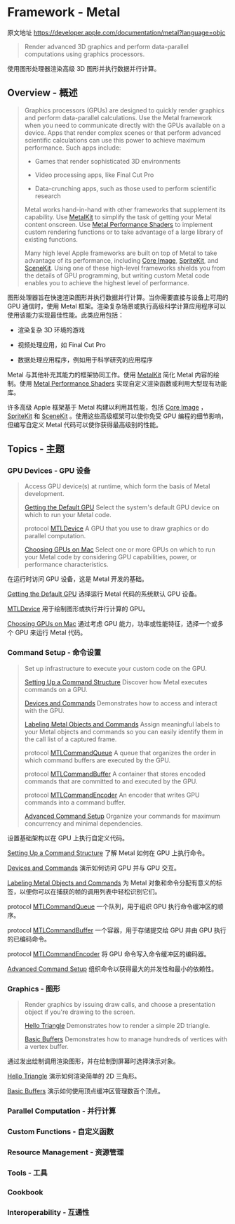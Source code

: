 #  Framework - Metal

原文地址 https://developer.apple.com/documentation/metal?language=objc

> Render advanced 3D graphics and perform data-parallel computations using graphics processors.

使用图形处理器渲染高级 3D 图形并执行数据并行计算。

## Overview - 概述

> Graphics processors (GPUs) are designed to quickly render graphics and perform data-parallel calculations. Use the Metal framework when you need to communicate directly with the GPUs available on a device. Apps that render complex scenes or that perform advanced scientific calculations can use this power to achieve maximum performance. Such apps include:
>
> - Games that render sophisticated 3D environments
>
> - Video processing apps, like Final Cut Pro
>
> - Data-crunching apps, such as those used to perform scientific research
>
> Metal works hand-in-hand with other frameworks that supplement its capability. Use [MetalKit](https://developer.apple.com/documentation/metalkit?language=objc) to simplify the task of getting your Metal content onscreen. Use [Metal Performance Shaders](https://developer.apple.com/documentation/metalperformanceshaders?language=objc) to implement custom rendering functions or to take advantage of a large library of existing functions.
>
> Many high level Apple frameworks are built on top of Metal to take advantage of its performance, including [Core Image](https://developer.apple.com/documentation/coreimage?language=objc), [SpriteKit](https://developer.apple.com/documentation/spritekit?language=objc), and [SceneKit](https://developer.apple.com/documentation/scenekit?language=objc). Using one of these high-level frameworks shields you from the details of GPU programming, but writing custom Metal code enables you to achieve the highest level of performance.

图形处理器旨在快速渲染图形并执行数据并行计算。当你需要直接与设备上可用的 GPU 通信时，使用 Metal 框架。渲染复杂场景或执行高级科学计算应用程序可以使用该能力实现最佳性能。此类应用包括：

- 渲染复杂 3D 环境的游戏

- 视频处理应用，如 Final Cut Pro

- 数据处理应用程序，例如用于科学研究的应用程序

Metal 与其他补充其能力的框架协同工作。使用 [MetalKit](https://developer.apple.com/documentation/metalkit?language=objc) 简化 Metal 内容的绘制。使用 [Metal Performance Shaders](https://developer.apple.com/documentation/metalperformanceshaders?language=objc) 实现自定义渲染函数或利用大型现有功能库。

许多高级 Apple 框架基于 Metal 构建以利用其性能，包括 [Core Image](https://developer.apple.com/documentation/coreimage?language=objc) ，[SpriteKit](https://developer.apple.com/documentation/spritekit?language=objc) 和 [SceneKit](https://developer.apple.com/documentation/scenekit?language=objc) 。使用这些高级框架可以使你免受 GPU 编程的细节影响，但编写自定义 Metal 代码可以使你获得最高级别的性能。

## Topics - 主题

### GPU Devices - GPU 设备

> Access GPU device(s) at runtime, which form the basis of Metal development.
>
> [Getting the Default GPU](https://developer.apple.com/documentation/metal/getting_the_default_gpu)
> Select the system's default GPU device on which to run your Metal code.
>
> protocol [MTLDevice](https://developer.apple.com/documentation/metal/mtldevice)
> A GPU that you use to draw graphics or do parallel computation.
>
> [Choosing GPUs on Mac](https://developer.apple.com/documentation/metal/choosing_gpus_on_mac?language=objc)
> Select one or more GPUs on which to run your Metal code by considering GPU capabilities, power, or performance characteristics.

在运行时访问 GPU 设备，这是 Metal 开发的基础。

[Getting the Default GPU](https://github.com/looperrwang/iOSSystemLibStudy/blob/master/iOSSystemLibStudy/Metal/Documentation/Getting%20the%20Default%20GPU.md)
    选择运行 Metal 代码的系统默认 GPU 设备。

[MTLDevice](https://github.com/looperrwang/iOSSystemLibStudy/blob/master/iOSSystemLibStudy/Metal/Documentation/MTLDevice.md)
    用于绘制图形或执行并行计算的 GPU。

[Choosing GPUs on Mac](https://developer.apple.com/documentation/metal/choosing_gpus_on_mac?language=objc)
    通过考虑 GPU 能力，功率或性能特征，选择一个或多个 GPU 来运行 Metal 代码。

### Command Setup - 命令设置

> Set up infrastructure to execute your custom code on the GPU.
>
> [Setting Up a Command Structure](https://developer.apple.com/documentation/metal/setting_up_a_command_structure)
> Discover how Metal executes commands on a GPU.
>
> [Devices and Commands](https://developer.apple.com/documentation/metal/devices_and_commands)
> Demonstrates how to access and interact with the GPU.
>
> [Labeling Metal Objects and Commands](https://developer.apple.com/documentation/metal/labeling_metal_objects_and_commands)
> Assign meaningful labels to your Metal objects and commands so you can easily identify them in the call list of a captured frame.
>
> protocol [MTLCommandQueue](https://developer.apple.com/documentation/metal/mtlcommandqueue)
> A queue that organizes the order in which command buffers are executed by the GPU.
>
> protocol [MTLCommandBuffer](https://developer.apple.com/documentation/metal/mtlcommandbuffer)
> A container that stores encoded commands that are committed to and executed by the GPU.
>
> protocol [MTLCommandEncoder](https://developer.apple.com/documentation/metal/mtlcommandencoder)
> An encoder that writes GPU commands into a command buffer.
>
> [Advanced Command Setup](https://developer.apple.com/documentation/metal/advanced_command_setup)
> Organize your commands for maximum concurrency and minimal dependencies.

设置基础架构以在 GPU 上执行自定义代码。

[Setting Up a Command Structure](https://github.com/looperrwang/iOSSystemLibStudy/blob/master/iOSSystemLibStudy/Metal/Setting%20Up%20a%20Command%20Structure.md)
了解 Metal 如何在 GPU 上执行命令。

[Devices and Commands](https://github.com/looperrwang/iOSSystemLibStudy/blob/master/iOSSystemLibStudy/Metal/Devices%20and%20Commands.md)
演示如何访问 GPU 并与 GPU 交互。

[Labeling Metal Objects and Commands](https://github.com/looperrwang/iOSSystemLibStudy/blob/master/iOSSystemLibStudy/Labeling%20Metal%20Objects%20and%20Commands.md)
为 Metal 对象和命令分配有意义的标签，以便你可以在捕获的帧的调用列表中轻松识别它们。

protocol [MTLCommandQueue](https://developer.apple.com/documentation/metal/mtlcommandqueue)
一个队列，用于组织 GPU 执行命令缓冲区的顺序。

protocol [MTLCommandBuffer](https://developer.apple.com/documentation/metal/mtlcommandbuffer)
一个容器，用于存储提交给 GPU 并由 GPU 执行的已编码命令。

protocol [MTLCommandEncoder](https://developer.apple.com/documentation/metal/mtlcommandencoder)
将 GPU 命令写入命令缓冲区的编码器。

[Advanced Command Setup](https://github.com/looperrwang/iOSSystemLibStudy/blob/master/iOSSystemLibStudy/Advanced%20Command%20Setup.md)
组织命令以获得最大的并发性和最小的依赖性。

### Graphics - 图形

> Render graphics by issuing draw calls, and choose a presentation object if you're drawing to the screen.
>
> [Hello Triangle](https://developer.apple.com/documentation/metal/hello_triangle)
> Demonstrates how to render a simple 2D triangle.
>
> [Basic Buffers](https://developer.apple.com/documentation/metal/basic_buffers)
> Demonstrates how to manage hundreds of vertices with a vertex buffer.

通过发出绘制调用渲染图形，并在绘制到屏幕时选择演示对象。

[Hello Triangle](https://github.com/looperrwang/iOSSystemLibStudy/blob/master/iOSSystemLibStudy/Hello%20Triangle.md)
演示如何渲染简单的 2D 三角形。

[Basic Buffers](https://github.com/looperrwang/iOSSystemLibStudy/blob/master/iOSSystemLibStudy/Basic%20Buffers.md)
演示如何使用顶点缓冲区管理数百个顶点。

### Parallel Computation - 并行计算

### Custom Functions - 自定义函数

### Resource Management - 资源管理

### Tools - 工具

### Cookbook

### Interoperability - 互通性


